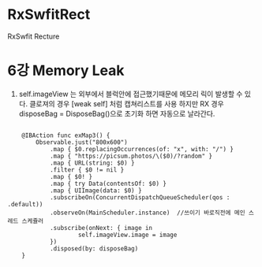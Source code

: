 # RxSwfitRect
RxSwfit Recture

6강 Memory Leak
===========
1. self.imageView 는 외부에서 블럭안에 접근했기때문에 메모리 릭이 발생할 수 있다. 클로져의 경우 [weak self] 처럼 캡쳐리스트를 사용 하지만 RX 경우 disposeBag = DisposeBag()으로 초기화 하면 자동으로 날라간다.
<pre><code>
    @IBAction func exMap3() {
        Observable.just("800x600")
            .map { $0.replacingOccurrences(of: "x", with: "/") }
            .map { "https://picsum.photos/\($0)/?random" }
            .map { URL(string: $0) }
            .filter { $0 != nil }
            .map { $0! }
            .map { try Data(contentsOf: $0) }
            .map { UIImage(data: $0) }
            .subscribeOn(ConcurrentDispatchQueueScheduler(qos : .default))
            .observeOn(MainScheduler.instance)  //쓰이기 바로직전에 메인 스레드 스케쥴러
            .subscribe(onNext: { image in
            		self.imageView.image = image
            })
            .disposed(by: disposeBag)
    }
</pre></code>
